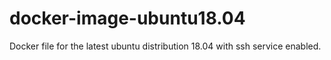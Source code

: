 # docker-image-ubuntu18.04
Docker file for the latest ubuntu distribution 18.04 with ssh service enabled.
